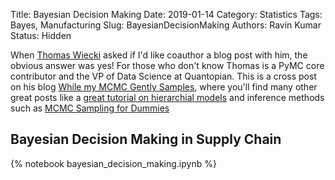 Title: Bayesian Decision Making 
Date: 2019-01-14
Category: Statistics
Tags: Bayes, Manufacturing
Slug: BayesianDecisionMaking
Authors: Ravin Kumar
Status: Hidden


When [Thomas Wiecki](https://twitter.com/twiecki)
asked if I'd like coauthor a blog post with him, the obvious
answer was yes! For those who don't know Thomas is a PyMC core contributor
and the VP of Data Science at Quantopian. This is a cross post 
on his blog [While my MCMC Gently Samples](https://twiecki.github.io/),
where you'll find many other great posts like 
a [great tutorial on hierarchial models](https://twiecki.github.io/blog/2017/02/08/bayesian-hierchical-non-centered/)
and inference methods such as 
[MCMC Sampling for Dummies](https://twiecki.github.io/blog/2015/11/10/mcmc-sampling/)

## Bayesian Decision Making in Supply Chain
{% notebook bayesian_decision_making.ipynb %}

